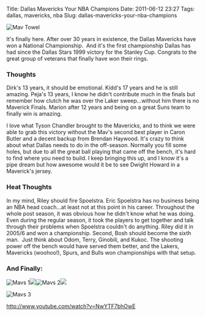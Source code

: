 Title: Dallas Mavericks Your NBA Champions
Date: 2011-06-12 23:27
Tags: dallas, mavericks, nba
Slug: dallas-mavericks-your-nba-champions

![Mav Towel](http://blog.traeblain.com/wp-content/uploads/mav-towel.jpg) 

It's finally here. After over 30 years in existence, the Dallas Mavericks have won a National Championship.  And it's the first championship Dallas has had since the Dallas Stars 1999 victory for the Stanley Cup. Congrats to the great group of veterans that finally have won their rings. 

### Thoughts 

Dirk's 13 years, it should be emotional. Kidd's 17 years and he is still amazing. Peja's 13 years, I know he didn't contribute much in the finals but remember how clutch he was over the Laker sweep...without him there is no Maverick Finals. Marion after 12 years and being on a great Suns team to finally win is amazing. 

I love what Tyson Chandler brought to the Mavericks, and to think we were able to grab this victory without the Mav's second best player in Caron Butler and a decent backup from Brendan Haywood. It's crazy to think about what Dallas needs to do in the off-season. Normally you fill some holes, but due to all the great ball playing that came off the bench, it's hard to find where you need to build. I keep bringing this up, and I know it's a pipe dream but how awesome would it be to see Dwight Howard in a Maverick's jersey. 

### Heat Thoughts 

In my mind, Riley should fire Spoelstra. Eric Spoelstra has no business being an NBA head coach...at least not at this point in his career. Throughout the whole post season, it was obvious how he didn't know what he was doing. Even during the regular season, it took the players to get together and talk through their problems when Spoelstra couldn't do anything. Riley did it in 2005/6 and won a championship. Second, Bosh should become the sixth man.  Just think about Odom, Terry, Ginobili, and Kukoc. The shooting power off the bench would have served them better, and the Lakers, Mavericks (woohoo!), Spurs, and Bulls won championships with that setup. 

### And Finally: 

![Mavs 1](http://img151.imageshack.us/img151/9563/yyjhn6y.png)![](http://i55.tinypic.com/2zoktxy.gif)![Mavs 2](http://i.imgur.com/uoXca.jpg)![](http://i.imgur.com/YNlaZ.png) 

![Mavs 3](http://img842.imageshack.us/img842/4928/scaledphptn0server611fip.jpg) 

http://www.youtube.com/watch?v=NwYTF7bhOwE

